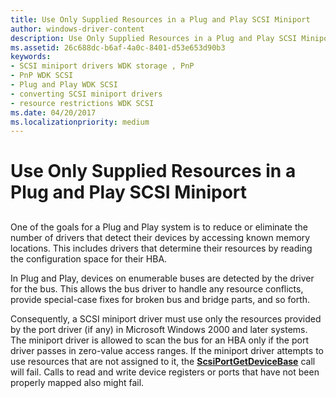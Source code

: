 ```yaml
---
title: Use Only Supplied Resources in a Plug and Play SCSI Miniport
author: windows-driver-content
description: Use Only Supplied Resources in a Plug and Play SCSI Miniport
ms.assetid: 26c688dc-b6af-4a0c-8401-d53e653d90b3
keywords:
- SCSI miniport drivers WDK storage , PnP
- PnP WDK SCSI
- Plug and Play WDK SCSI
- converting SCSI miniport drivers
- resource restrictions WDK SCSI
ms.date: 04/20/2017
ms.localizationpriority: medium
---
```


# Use Only Supplied Resources in a Plug and Play SCSI Miniport


## <span id="ddk_use_only_supplied_resources_in_a_plug_and_play_scsi_miniport_kg"></span><span id="DDK_USE_ONLY_SUPPLIED_RESOURCES_IN_A_PLUG_AND_PLAY_SCSI_MINIPORT_KG"></span>


One of the goals for a Plug and Play system is to reduce or eliminate the number of drivers that detect their devices by accessing known memory locations. This includes drivers that determine their resources by reading the configuration space for their HBA.

In Plug and Play, devices on enumerable buses are detected by the driver for the bus. This allows the bus driver to handle any resource conflicts, provide special-case fixes for broken bus and bridge parts, and so forth.

Consequently, a SCSI miniport driver must use only the resources provided by the port driver (if any) in Microsoft Windows 2000 and later systems. The miniport driver is allowed to scan the bus for an HBA only if the port driver passes in zero-value access ranges. If the miniport driver attempts to use resources that are not assigned to it, the [**ScsiPortGetDeviceBase**](https://msdn.microsoft.com/library/windows/hardware/ff564629) call will fail. Calls to read and write device registers or ports that have not been properly mapped also might fail.

 

 




